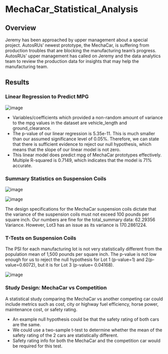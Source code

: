 # MechaCar_Statistical_Analysis

## Overview

Jeremy has been approached by upper management about a special project. AutosRUs’ newest prototype, the MechaCar, is suffering from production troubles that are blocking the manufacturing team’s progress. AutosRUs’ upper management has called on Jeremy and the data analytics team to review the production data for insights that may help the manufacturing team.

## Results

### Linear Regression to Predict MPG

![image](https://user-images.githubusercontent.com/93055450/158878104-15f5db2e-dfa9-4c5f-ad06-e403bdcdbfc5.png)

- Variables/coefficients which provided a non-random amount of variance to the mpg values in the dataset are vehicle_length and ground_clearance.
- The p-value of our linear regression is 5.35e-11. This is much smaller than our assumed significance level of 0.05%. Therefore, we can state that there is sufficient evidence to reject our null hypothesis, which means that the slope of our linear model is not zero.
- This linear model does predict mpg of MechaCar prototypes effectively. Multiple R-squared is 0.7149, which indicates that the model is 71% accurate.

### Summary Statistics on Suspension Coils

![image](https://user-images.githubusercontent.com/93055450/158883008-ef6e6b6f-b1c5-4354-8429-c6a81dd1b362.png)

![image](https://user-images.githubusercontent.com/93055450/158883143-c3dc73c1-a8b7-409a-92d8-a855991db176.png)

The design specifications for the MechaCar suspension coils dictate that the variance of the suspension coils must not exceed 100 pounds per square inch. Our numbers are fine for the total_summary data: 62.29356 Variance. However, Lot3 has an issue as its variance is 170.2861224.

### T-Tests on Suspension Coils

The PSI for each manufacturing lot is not very statistically different from the population mean of 1,500 pounds per square inch. 
The p-value is not low enough for us to reject the null hypothesis for Lot 1 (p-value=1) and 2(p-value=0.6072), but it is for Lot 3 (p-value= 0.04168).

![image](https://user-images.githubusercontent.com/93055450/158884636-83b89d76-82c6-49fa-a5f3-9caea9843c86.png)

### Study Design: MechaCar vs Competition
A statistical study comparing the MechaCar vs another competing car could include metrics such as cost, city or highway fuel efficiency, horse power, maintenance cost, or safety rating.

- An example null hypothesis could be that the safety rating of both cars are the same.
- We could use a two-sample t-test to determine whether the mean of the safety rating of the 2 cars are statistically different.
- Safety rating info for both the MechaCar and the competition car would be required for this test.
